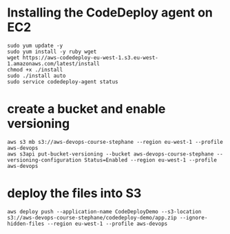
# Installing the CodeDeploy agent on EC2
```
sudo yum update -y
sudo yum install -y ruby wget
wget https://aws-codedeploy-eu-west-1.s3.eu-west-1.amazonaws.com/latest/install
chmod +x ./install
sudo ./install auto
sudo service codedeploy-agent status
```


# create a bucket and enable versioning
```
aws s3 mb s3://aws-devops-course-stephane --region eu-west-1 --profile aws-devops
aws s3api put-bucket-versioning --bucket aws-devops-course-stephane --versioning-configuration Status=Enabled --region eu-west-1 --profile aws-devops
```

# deploy the files into S3
```
aws deploy push --application-name CodeDeployDemo --s3-location s3://aws-devops-course-stephane/codedeploy-demo/app.zip --ignore-hidden-files --region eu-west-1 --profile aws-devops
```
